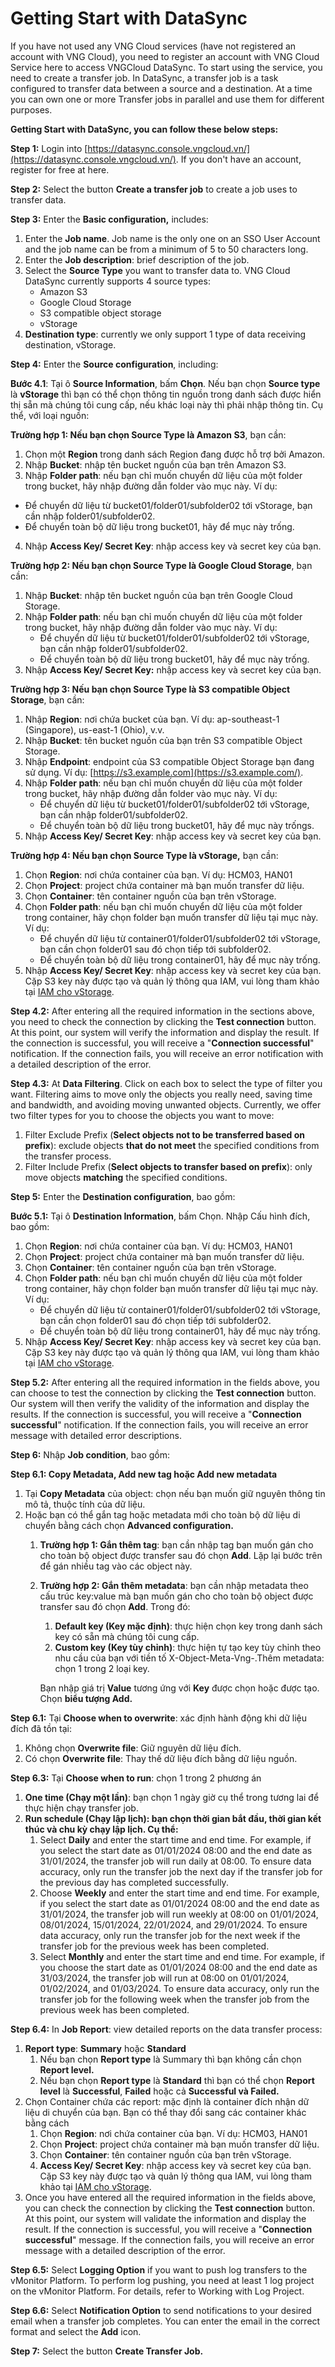 # Getting Start with DataSync

If you have not used any VNG Cloud services (have not registered an account with VNG Cloud), you need to register an account with VNG Cloud Service here to access VNGCloud DataSync. To start using the service, you need to create a transfer job. In DataSync, a transfer job is a task configured to transfer data between a source and a destination. At a time you can own one or more Transfer jobs in parallel and use them for different purposes.

**Getting Start with DataSync, you can follow these below steps:**

**Step 1:** Login into [https://datasync.console.vngcloud.vn/](https://datasync.console.vngcloud.vn/). If you don't have an account, register for free at here.

**Step 2:** Select the button **Create a transfer job** to create a job uses to transfer data.

**Step 3:** Enter the **Basic configuration,** includes:

1. Enter the **Job name**. Job name is the only one on an SSO User Account and the job name can be from a minimum of 5 to 50 characters long.
2. Enter the **Job description**: brief description of the job.
3. Select the **Source Type** you want to transfer data to. VNG Cloud DataSync currently supports 4 source types:
   * Amazon S3
   * Google Cloud Storage
   * S3 compatible object storage
   * vStorage
4. **Destination type**: currently we only support 1 type of data receiving destination, vStorage.

**Step 4:** Enter the **Source configuration**, including:

**Bước 4.1**: Tại ô **Source Information**, bấm **Chọn**. Nếu bạn chọn **Source type** là **vStorage** thì bạn có thể chọn thông tin nguồn trong danh sách được hiển thị sẵn mà chúng tôi cung cấp, nếu khác loại này thì phải nhập thông tin. Cụ thể, với loại nguồn:

**Trường hợp 1: Nếu bạn chọn Source Type là Amazon S3**, bạn cần:

1. Chọn một **Region** trong danh sách Region đang được hỗ trợ bởi Amazon.
2. Nhập **Bucket**: nhập tên bucket nguồn của bạn trên Amazon S3.
3. Nhập **Folder path**: nếu bạn chỉ muốn chuyển dữ liệu của một folder trong bucket, hãy nhập đường dẫn folder vào mục này. Ví dụ:

* Để chuyển dữ liệu từ bucket01/folder01/subfolder02 tới vStorage, bạn cần nhập folder01/subfolder02.
* Để chuyển toàn bộ dữ liệu trong bucket01, hãy để mục này trống.

4. Nhập **Access Key/ Secret Key**: nhập access key và secret key của bạn.

**Trường hợp 2: Nếu bạn chọn Source Type là Google Cloud Storage**, bạn cần:

1. Nhập **Bucket**: nhập tên bucket nguồn của bạn trên Google Cloud Storage.
2. Nhập **Folder path**: nếu bạn chỉ muốn chuyển dữ liệu của một folder trong bucket, hãy nhập đường dẫn folder vào mục này. Ví dụ:
   * Để chuyển dữ liệu từ bucket01/folder01/subfolder02 tới vStorage, bạn cần nhập folder01/subfolder02.
   * Để chuyển toàn bộ dữ liệu trong bucket01, hãy để mục này trống.
3. Nhập **Access Key/ Secret Key:** nhập access key và secret key của bạn.

**Trường hợp 3: Nếu bạn chọn Source Type là S3 compatible Object Storage**, bạn cần:

1. Nhập **Region**: nơi chứa bucket của bạn. Ví dụ: ap-southeast-1 (Singapore), us-east-1 (Ohio), v.v.
2. Nhập **Bucket**: tên bucket nguồn của bạn trên S3 compatible Object Storage.
3. Nhập **Endpoint**: endpoint của S3 compatible Object Storage bạn đang sử dụng. Ví dụ: [https://s3.example.com](https://s3.example.com/).
4. Nhập **Folder path**: nếu bạn chỉ muốn chuyển dữ liệu của một folder trong bucket, hãy nhập đường dẫn folder vào mục này. Ví dụ:
   * Để chuyển dữ liệu từ bucket01/folder01/subfolder02 tới vStorage, bạn cần nhập folder01/subfolder02.
   * Để chuyển toàn bộ dữ liệu trong bucket01, hãy để mục này trốngs.
5. Nhập **Access Key/ Secret Key**: nhập access key và secret key của bạn.

**Trường hợp 4: Nếu bạn chọn Source Type là vStorage,** bạn cần:

1. Chọn **Region**: nơi chứa container của bạn. Ví dụ: HCM03, HAN01
2. Chọn **Project**: project chứa container mà bạn muốn transfer dữ liệu.
3. Chọn **Container**: tên container nguồn của bạn trên vStorage.
4. Chọn **Folder path**: nếu bạn chỉ muốn chuyển dữ liệu của một folder trong container, hãy chọn folder bạn muốn transfer dữ liệu tại mục này. Ví dụ:
   * Để chuyển dữ liệu từ container01/folder01/subfolder02 tới vStorage, bạn cần chọn folder01 sau đó chọn tiếp tới subfolder02.
   * Để chuyển toàn bộ dữ liệu trong container01, hãy để mục này trống.
5. Nhập **Access Key/ Secret Key**: nhập access key và secret key của bạn. Cặp S3 key này được tạo và quản lý thông qua IAM, vui lòng tham khảo tại [IAM cho vStorage](../identity-and-access-management-iam/cach-phan-quyen-iam-cho-dich-vu-vng-cloud/iam-cho-vstorage.md).

**Step 4.2:** After entering all the required information in the sections above, you need to check the connection by clicking the **Test connection** button. At this point, our system will verify the information and display the result. If the connection is successful, you will receive a "**Connection successful**" notification. If the connection fails, you will receive an error notification with a detailed description of the error.

**Step 4.3:** At **Data Filtering**. Click on each box to select the type of filter you want. Filtering aims to move only the objects you really need, saving time and bandwidth, and avoiding moving unwanted objects. Currently, we offer two filter types for you to choose the objects you want to move:

1. Filter Exclude Prefix (**Select objects not to be transferred based on prefix**): exclude objects **that do not meet** the specified conditions from the transfer process.
2. Filter Include Prefix (**Select objects to transfer based on prefix**): only move objects **matching** the specified conditions.

**Step 5:** Enter the **Destination configuration**, bao gồm:

**Bước 5.1:** Tại ô **Destination Information**, bấm Chọn. Nhập Cấu hình đích, bao gồm:

1. Chọn **Region**: nơi chứa container của bạn. Ví dụ: HCM03, HAN01
2. Chọn **Project**: project chứa container mà bạn muốn transfer dữ liệu.
3. Chọn **Container**: tên container nguồn của bạn trên vStorage.
4. Chọn **Folder path**: nếu bạn chỉ muốn chuyển dữ liệu của một folder trong container, hãy chọn folder bạn muốn transfer dữ liệu tại mục này. Ví dụ:
   * Để chuyển dữ liệu từ container01/folder01/subfolder02 tới vStorage, bạn cần chọn folder01 sau đó chọn tiếp tới subfolder02.
   * Để chuyển toàn bộ dữ liệu trong container01, hãy để mục này trống.
5. Nhập **Access Key/ Secret Key**: nhập access key và secret key của bạn. Cặp S3 key này được tạo và quản lý thông qua IAM, vui lòng tham khảo tại [IAM cho vStorage](../identity-and-access-management-iam/cach-phan-quyen-iam-cho-dich-vu-vng-cloud/iam-cho-vstorage.md).

**Step 5.2:** After entering all the required information in the fields above, you can choose to test the connection by clicking the **Test connection** button. Our system will then verify the validity of the information and display the results. If the connection is successful, you will receive a "**Connection successful**" notification. If the connection fails, you will receive an error message with detailed error descriptions.

**Step 6:** Nhập **Job condition**, bao gồm:

**Step 6.1: Copy Metadata, Add new tag hoặc Add new metadata**

1. Tại **Copy Metadata** của object: chọn nếu bạn muốn giữ nguyên thông tin mô tả, thuộc tính của dữ liệu.
2. Hoặc bạn có thể gắn tag hoặc metadata mới cho toàn bộ dữ liệu di chuyển bằng cách chọn **Advanced configuration.**
   1. **Trường hợp 1: Gắn thêm tag**: bạn cần nhập tag bạn muốn gán cho cho toàn bộ object được transfer sau đó chọn **Add**. Lặp lại bước trên để gán nhiều tag vào các object này.
   2.  **Trường hợp 2: Gắn thêm metadata**: bạn cần nhập metadata theo cấu trúc key:value mà bạn muốn gán cho cho toàn bộ object được transfer sau đó chọn **Add**. Trong đó:

       1. **Default key (Key mặc định)**: thực hiện chọn key trong danh sách key có sẵn mà chúng tôi cung cấp.
       2. **Custom key (Key tùy chỉnh)**: thực hiện tự tạo key tùy chỉnh theo nhu cầu của bạn với tiền tố X-Object-Meta-Vng-.Thêm metadata: chọn 1 trong 2 loại key.

       Bạn nhập giá trị **Value** tương ứng với **Key** được chọn hoặc được tạo. Chọn **biểu tượng Add.**

**Step 6.1:** Tại **Choose when to overwrite**: xác định hành động khi dữ liệu đích đã tồn tại:

1. Không chọn **Overwrite file**: Giữ nguyên dữ liệu đích.
2. Có chọn **Overwrite file**: Thay thế dữ liệu đích bằng dữ liệu nguồn.

**Step 6.3:** Tại **Choose when to run**: chọn 1 trong 2 phương án

1. **One time (Chạy một lần)**: bạn chọn 1 ngày giờ cụ thể trong tương lai để thực hiện chạy transfer job.
2. **Run schedule (Chạy lập lịch): bạn chọn thời gian bắt đầu, thời gian kết thúc và chu kỳ chạy lập lịch. Cụ thể:**
   1. Select **Daily** and enter the start time and end time. For example, if you select the start date as 01/01/2024 08:00 and the end date as 31/01/2024, the transfer job will run daily at 08:00. To ensure data accuracy, only run the transfer job the next day if the transfer job for the previous day has completed successfully.
   2. Choose **Weekly** and enter the start time and end time. For example, if you select the start date as 01/01/2024 08:00 and the end date as 31/01/2024, the transfer job will run weekly at 08:00 on 01/01/2024, 08/01/2024, 15/01/2024, 22/01/2024, and 29/01/2024. To ensure data accuracy, only run the transfer job for the next week if the transfer job for the previous week has been completed.
   3. Select **Monthly** and enter the start time and end time. For example, if you choose the start date as 01/01/2024 08:00 and the end date as 31/03/2024, the transfer job will run at 08:00 on 01/01/2024, 01/02/2024, and 01/03/2024. To ensure data accuracy, only run the transfer job for the following week when the transfer job from the previous week has been completed.

**Step 6.4:** In **Job Report**: view detailed reports on the data transfer process:

1. **Report type**: **Summary** hoặc **Standard**
   1. Nếu bạn chọn **Report type** là Summary thì bạn không cần chọn **Report level.**
   2. Nếu bạn chọn **Report type** là **Standard** thì bạn có thể chọn **Report level** là **Successful**, **Failed** hoặc cả **Successful và Failed.**
2. Chọn Container chứa các report: mặc định là container đích nhận dữ liệu di chuyển của bạn. Bạn có thể thay đổi sang các container khác bằng cách
   1. Chọn **Region**: nơi chứa container của bạn. Ví dụ: HCM03, HAN01
   2. Chọn **Project**: project chứa container mà bạn muốn transfer dữ liệu.
   3. Chọn **Container**: tên container nguồn của bạn trên vStorage.
   4. **Access Key/ Secret Key**: nhập access key và secret key của bạn. Cặp S3 key này được tạo và quản lý thông qua IAM, vui lòng tham khảo tại [IAM cho vStorage](../identity-and-access-management-iam/cach-phan-quyen-iam-cho-dich-vu-vng-cloud/iam-cho-vstorage.md).
3. Once you have entered all the required information in the fields above, you can check the connection by clicking the **Test connection** button. At this point, our system will validate the information and display the result. If the connection is successful, you will receive a "**Connection successful**" message. If the connection fails, you will receive an error message with a detailed description of the error.

**Step 6.5:** Select **Logging Option** if you want to push log transfers to the vMonitor Platform. To perform log pushing, you need at least 1 log project on the vMonitor Platform. For details, refer to Working with Log Project.

**Step 6.6:** Select **Notification Option** to send notifications to your desired email when a transfer job completes. You can enter the email in the correct format and select the **Add** icon.

**Step 7:** Select the button **Create Transfer Job.**
